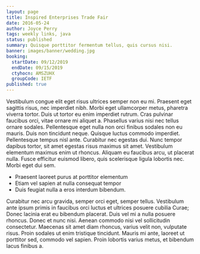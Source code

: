 ```yaml
---
layout: page
title: Inspired Enterprises Trade Fair
date: 2016-05-24
author: Joyce Perry
tags: weekly links, java
status: published
summary: Quisque porttitor fermentum tellus, quis cursus nisi.
banner: images/banner/wedding.jpg
booking:
  startDate: 09/12/2019
  endDate: 09/15/2019
  ctyhocn: AMSZUHX
  groupCode: IETF
published: true
---
```

Vestibulum congue elit eget risus ultrices semper non eu mi. Praesent eget sagittis risus, nec imperdiet nibh. Morbi eget ullamcorper metus, pharetra viverra tortor. Duis ut tortor eu enim imperdiet rutrum. Cras pulvinar faucibus orci, vitae ornare mi aliquet a. Phasellus varius nisi nec tellus ornare sodales. Pellentesque eget nulla non orci finibus sodales non eu mauris. Duis non tincidunt neque. Quisque luctus commodo imperdiet. Pellentesque tempus nisl ante. Curabitur nec egestas dui. Nunc tempor dapibus tortor, sit amet egestas risus maximus sit amet. Vestibulum elementum maximus enim ut rhoncus. Aliquam eu faucibus arcu, ut placerat nulla. Fusce efficitur euismod libero, quis scelerisque ligula lobortis nec. Morbi eget dui sem.

* Praesent laoreet purus at porttitor elementum
* Etiam vel sapien at nulla consequat tempor
* Duis feugiat nulla a eros interdum bibendum.

Curabitur nec arcu gravida, semper orci eget, semper tellus. Vestibulum ante ipsum primis in faucibus orci luctus et ultrices posuere cubilia Curae; Donec lacinia erat eu bibendum placerat. Duis vel mi a nulla posuere rhoncus. Donec et nunc nisi. Aenean commodo nisi vel sollicitudin consectetur. Maecenas sit amet diam rhoncus, varius velit non, vulputate risus. Proin sodales ut enim tristique tincidunt. Mauris mi ante, laoreet ut porttitor sed, commodo vel sapien. Proin lobortis varius metus, et bibendum lacus finibus a.
